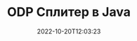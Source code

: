---
############################# Static ############################
layout: "auto-gen-merger"
date: 2022-10-20T12:03:23
draft: false
otherformats: ods odt one otp ott pdf pps ppsx ppt pptx rtf tex vdx vsdm vsdx vssm

############################# Head ############################
head_title: "Разделете ODP на няколко файла в Java"
head_description: "Разделете един файл ODP на няколко файла въз основа на номера на страници, интервали между страници, четни или нечетни страници, като използвате API за сливане на документи."

############################# Header ############################
title: "ODP Сплитер в Java"
description: "Разделете ODP с няколко реда код на Java."
bg_image: "https://cms.admin.containerize.com/templates/aspose/App_Themes/V3/images/bg/header1.png"
bg_overlay: false
button:
    enable: true
    icon: "fas fa-arrow-down"
    label: "Изтеглете безплатна пробна версия"
    link: "https://downloads.groupdocs.com/merger/java"

############################# SubMenu ############################
submenu:
    enable: true

    left:
        img_alt: "GroupDocs.Merger for Java"
        image: "https://cms.admin.containerize.com/templates/groupdocs/images/product-logos/90x90-noborder/groupdocs-merger-java.png"
        product: "GroupDocs.Merger"
        platform: "Java"

    middle:
        button:

            # button loop
            - link: "https://apireference.groupdocs.com/merger/java"
              text: "Справка за API"

            # button loop
            - link: "https://github.com/groupdocs-merger"
              text: "Примери за кодове"

            # button loop
            - link: "https://products.groupdocs.app/merger/family"
              text: "Демонстрации на живо"

            # button loop
            - link: "https://purchase.groupdocs.com/pricing/merger/java"
              text: "Ценообразуване"

    right:
        link_download: "https://downloads.groupdocs.com/merger"
        link_learn: "https://docs.groupdocs.com/merger/java"
        link_buy: "https://purchase.groupdocs.com"

############################# About ############################
about:
    enable: true
    title: "Относно API на GroupDocs.Merger for Java"
    content: |
        Библиотеката [GroupDocs.Merger for Java](/bg/merger/java/) предлага просто решение за безопасно обединяване и разделяне между широк набор от формати на документи, включително PDF, Microsoft Office (Word, Excel, PowerPoint, OneNote), OpenDocument, HTML, изображения и много други в приложенията на Java. Като добавите само няколко реда от кода, изпълнете няколко операции с документи, като преместване, премахване, завъртане, размяна, извличане или промяна на ориентацията на страниците в документите. API за обединяване на документи също поддържа визуализация на страниците на документи като изображение за анализиране на структурата на документа, форматирането и съдържанието на страницата.
        
        GroupDocs.Merger API е правилният избор за корпоративни решения, които се нуждаят от функции за разделяне на файлове. Тези API се поддържат добре от всички основни операционни системи и платформи, включително J2SE 7.0 (1.7), J2SE 8.0 (1.8), Java 10.

############################# Steps ############################
steps:
    enable: true
    title_left: "Разделете ODP файл по страници в Java"
    content_left: |
        [GroupDocs.Merger for Java](/bg/merger/java/) улеснява разработчиците на Java да разделят един файл ODP на множество получени файлове чрез прилагане на няколко лесни стъпки.
        
        * Инициализирайте **SplitOptions** с формат на пътя на изходните файлове.
        * Създайте нов екземпляр на **Merger** и подайте пътя на изходния документ като параметър на конструктора.
        * Извикайте **split** и подайте обект **SplitOptions**, за да запазите получените документи.

    title_right: "Системни изисквания"
    content_right: |
        API на GroupDocs.Merger for Java се поддържат на всички основни платформи и операционни системи. Преди да изпълните кода по-долу, моля, уверете се, че имате следните предпоставки, инсталирани на вашата система.

        * Операционни системи: Microsoft Windows, Linux, MacOS
        * Среди за разработка: NetBeans, IntelliJ IDEA, Eclipse
        * Рамки: J2SE 7.0 (1.7), J2SE 8.0 (1.8), Java 10
        * Изтеглете най-новата версия на GroupDocs.Merger for Java от [Maven](https://repository.groupdocs.com/webapp/#/artifacts/browse/tree/General/repo/com/groupdocs/groupdocs-merger)
         
    code: |
     {{% merger/additional-styles %}}
     {{< merger/code-merger title="Как да разделя файл ODP с примерен код на Java">}}

        ```java    
        // Разделете ODP файл с помощта на GroupDocs.Merger за Java API
        String filePath = "input.odp";
        String filePathOut = "output.odp";
        
        // Инициализирайте класа SplitOptions с формат на пътя на изходните файлове
        SplitOptions splitOptions = new SplitOptions(filePathOut, new int[] { 3, 6, 8 });

        // Инстанциране на сливане с вход ODP документ
        Merger merger = new Merger(filePath);

        // Извикайте метода на разделяне и предайте обекта SplitOptions, за да запазите получените документи
        merger.split(splitOptions);
        ```
     {{< /merger/code-merger >}}

############################# Demos ############################
demos:
    enable: true
    title: "Демонстрации на живо - Разделете ODP файл онлайн"
    content: |
       Разделете файла ODP веднага, като посетите уебсайта [GroupDocs.Merger Live Demos](https://products.groupdocs.app/splitter/odp).
       Демото на живо има следните предимства.
        
############################# About Formats ############################
about_formats:
    enable: true

############################# More Formats ############################
more_formats:
    enable: true
    title: "Разделен файл на други формати"
    content: |
        Java документи API за сливане и разделяне за файлови формати и изображения. Разделете някои от популярните файлови формати, както е посочено по-долу.

############################# Back to top ###############################
back_to_top:
    enable: true
---